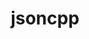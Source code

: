 ---
title: "jsoncpp"
layout: cache
categories: [package, develop]
meta: {"compilers": ["gcc@11.1.0", "gcc@11.4.0", "msvc@19.39.33523"], "num_specs": 27, "num_specs_by_stack": {"data-vis-sdk": 10, "e4s": 14, "e4s-rocm-external": 7, "root": 27, "windows-vis": 3}, "oss": ["ubuntu20.04", "ubuntu22.04", "windows10.0.20348"], "platforms": ["linux", "windows"], "stacks": ["data-vis-sdk", "e4s", "e4s-rocm-external", "root", "windows-vis"], "targets": ["x86_64", "x86_64_v3"], "versions": ["1.9.6"]}
spec_details: [{"compiler": "gcc@11.1.0", "hash": "2jqodhy74qceyyibpw63qiqibbaq6wwj", "os": "ubuntu20.04", "platform": "linux", "size": "-", "stacks": ["data-vis-sdk", "root"], "target": "x86_64_v3", "variants": ["build_system=meson", "buildtype=release", "default_library:=shared", "~strip"], "versions": ["1.9.6"]}, {"compiler": "gcc@11.4.0", "hash": "5uvufawn7nto4enuwouqlpsl4zw2meii", "os": "ubuntu22.04", "platform": "linux", "size": "-", "stacks": ["e4s", "root"], "target": "x86_64_v3", "variants": ["build_system=cmake", "build_type=Release", "generator=make", "~ipo"], "versions": ["1.9.6"]}, {"compiler": "gcc@11.4.0", "hash": "5wlxsmcpvjxjvz4ooxhk2uda2ymbpbi3", "os": "ubuntu22.04", "platform": "linux", "size": "-", "stacks": ["e4s", "e4s-rocm-external", "root"], "target": "x86_64_v3", "variants": ["build_system=cmake", "build_type=Release", "generator=make", "~ipo"], "versions": ["1.9.6"]}, {"compiler": "gcc@11.4.0", "hash": "6kwfaqj77ttaqyprdg64ssfmhcfnp376", "os": "ubuntu22.04", "platform": "linux", "size": "-", "stacks": ["e4s", "e4s-rocm-external", "root"], "target": "x86_64_v3", "variants": ["build_system=cmake", "build_type=Release", "generator=make", "~ipo"], "versions": ["1.9.6"]}, {"compiler": "gcc@11.1.0", "hash": "6wkdt5kkbif4tzrnkquvkdlnmubrjujv", "os": "ubuntu20.04", "platform": "linux", "size": "-", "stacks": ["data-vis-sdk", "root"], "target": "x86_64_v3", "variants": ["build_system=meson", "buildtype=release", "default_library:=shared", "~strip"], "versions": ["1.9.6"]}, {"compiler": "gcc@11.4.0", "hash": "6ygdsyxkhwolrscecgny3x2wegc6sbat", "os": "ubuntu22.04", "platform": "linux", "size": "-", "stacks": ["e4s", "root"], "target": "x86_64_v3", "variants": ["build_system=cmake", "build_type=Release", "generator=make", "~ipo"], "versions": ["1.9.6"]}, {"compiler": "msvc@19.39.33523", "hash": "726peyiea7vbezjc5jn6kxlaimd6kiiv", "os": "windows10.0.20348", "platform": "windows", "size": "-", "stacks": ["root", "windows-vis"], "target": "x86_64", "variants": ["build_system=cmake", "build_type=Release", "generator=ninja", "~ipo"], "versions": ["1.9.6"]}, {"compiler": "msvc@19.39.33523", "hash": "a42jgxnojhwkz6wnhyytfpmtdmy6xm3z", "os": "windows10.0.20348", "platform": "windows", "size": "-", "stacks": ["root", "windows-vis"], "target": "x86_64", "variants": ["build_system=cmake", "build_type=Release", "generator=ninja", "~ipo"], "versions": ["1.9.6"]}, {"compiler": "gcc@11.4.0", "hash": "big3g5ymxr5gdbwhwihz32bnw3jrust5", "os": "ubuntu22.04", "platform": "linux", "size": "-", "stacks": ["e4s", "root"], "target": "x86_64_v3", "variants": ["build_system=cmake", "build_type=Release", "generator=make", "~ipo"], "versions": ["1.9.6"]}, {"compiler": "gcc@11.4.0", "hash": "bpv2gvcekxikqab4jwov7jftsots6mcl", "os": "ubuntu22.04", "platform": "linux", "size": "-", "stacks": ["e4s", "root"], "target": "x86_64_v3", "variants": ["build_system=cmake", "build_type=Release", "generator=make", "~ipo"], "versions": ["1.9.6"]}, {"compiler": "gcc@11.1.0", "hash": "d4gv3puru4oxcixv4czqqgx5tihlirbg", "os": "ubuntu20.04", "platform": "linux", "size": "-", "stacks": ["data-vis-sdk", "root"], "target": "x86_64_v3", "variants": ["build_system=meson", "buildtype=release", "default_library:=shared", "~strip"], "versions": ["1.9.6"]}, {"compiler": "gcc@11.4.0", "hash": "kdl3veqjfohplpj4yrrkrwwo3atjvztg", "os": "ubuntu22.04", "platform": "linux", "size": "-", "stacks": ["e4s", "e4s-rocm-external", "root"], "target": "x86_64_v3", "variants": ["build_system=cmake", "build_type=Release", "generator=make", "~ipo"], "versions": ["1.9.6"]}, {"compiler": "gcc@11.1.0", "hash": "kkdigyo7tpgs4ht3kb2r4qdv42ki4vrg", "os": "ubuntu20.04", "platform": "linux", "size": "-", "stacks": ["data-vis-sdk", "root"], "target": "x86_64_v3", "variants": ["build_system=meson", "buildtype=release", "default_library:=shared", "~strip"], "versions": ["1.9.6"]}, {"compiler": "gcc@11.4.0", "hash": "kklcid4are2djzuq6opgbxgkbsveowle", "os": "ubuntu22.04", "platform": "linux", "size": "-", "stacks": ["e4s", "e4s-rocm-external", "root"], "target": "x86_64_v3", "variants": ["build_system=cmake", "build_type=Release", "generator=make", "~ipo"], "versions": ["1.9.6"]}, {"compiler": "gcc@11.1.0", "hash": "mnh3cwbwqfua265wxuoj33igkez3b3l7", "os": "ubuntu20.04", "platform": "linux", "size": "-", "stacks": ["data-vis-sdk", "root"], "target": "x86_64_v3", "variants": ["build_system=meson", "buildtype=release", "default_library:=shared", "~strip"], "versions": ["1.9.6"]}, {"compiler": "gcc@11.1.0", "hash": "nan4mrismfh4rlq4lifh27ckpuxfe2fn", "os": "ubuntu20.04", "platform": "linux", "size": "-", "stacks": ["data-vis-sdk", "root"], "target": "x86_64_v3", "variants": ["build_system=meson", "buildtype=release", "default_library:=shared", "~strip"], "versions": ["1.9.6"]}, {"compiler": "gcc@11.1.0", "hash": "nnoezs4krguvhslayzszbxmomw67l5ao", "os": "ubuntu20.04", "platform": "linux", "size": "-", "stacks": ["data-vis-sdk", "root"], "target": "x86_64_v3", "variants": ["build_system=meson", "buildtype=release", "default_library:=shared", "~strip"], "versions": ["1.9.6"]}, {"compiler": "gcc@11.4.0", "hash": "phrrj4lnxl72mbftrbpfpd6fmhp7tw4l", "os": "ubuntu22.04", "platform": "linux", "size": "-", "stacks": ["e4s", "root"], "target": "x86_64_v3", "variants": ["build_system=cmake", "build_type=Release", "generator=make", "~ipo"], "versions": ["1.9.6"]}, {"compiler": "gcc@11.1.0", "hash": "pmirkopgdz3p2livzxd6wkqa57jubamd", "os": "ubuntu20.04", "platform": "linux", "size": "-", "stacks": ["data-vis-sdk", "root"], "target": "x86_64_v3", "variants": ["build_system=meson", "buildtype=release", "default_library:=shared", "~strip"], "versions": ["1.9.6"]}, {"compiler": "gcc@11.1.0", "hash": "r6uuvwgasxlvx3o5v4icggxhpa2hqics", "os": "ubuntu20.04", "platform": "linux", "size": "-", "stacks": ["data-vis-sdk", "root"], "target": "x86_64_v3", "variants": ["build_system=meson", "buildtype=release", "default_library:=shared", "~strip"], "versions": ["1.9.6"]}, {"compiler": "gcc@11.4.0", "hash": "ryhvcw425xaqsf65qbujcq24zg7vbph5", "os": "ubuntu22.04", "platform": "linux", "size": "-", "stacks": ["e4s", "root"], "target": "x86_64_v3", "variants": ["build_system=cmake", "build_type=Release", "generator=make", "~ipo"], "versions": ["1.9.6"]}, {"compiler": "gcc@11.4.0", "hash": "tlzjg6puxldjwgodk3y4uk5hoeneji2s", "os": "ubuntu22.04", "platform": "linux", "size": "-", "stacks": ["e4s", "e4s-rocm-external", "root"], "target": "x86_64_v3", "variants": ["build_system=cmake", "build_type=Release", "generator=make", "~ipo"], "versions": ["1.9.6"]}, {"compiler": "gcc@11.1.0", "hash": "vfdc62xddndizdsnkjnknwlamwopwval", "os": "ubuntu20.04", "platform": "linux", "size": "-", "stacks": ["data-vis-sdk", "root"], "target": "x86_64_v3", "variants": ["build_system=meson", "buildtype=release", "default_library:=shared", "~strip"], "versions": ["1.9.6"]}, {"compiler": "msvc@19.39.33523", "hash": "vrfquqynnto7epsh3cw3vfejgzuis2en", "os": "windows10.0.20348", "platform": "windows", "size": "-", "stacks": ["root", "windows-vis"], "target": "x86_64", "variants": ["build_system=cmake", "build_type=Release", "generator=ninja", "~ipo"], "versions": ["1.9.6"]}, {"compiler": "gcc@11.4.0", "hash": "w2dstvzh274cx2zj3bhqsddvcnk7iagk", "os": "ubuntu22.04", "platform": "linux", "size": "-", "stacks": ["e4s", "root"], "target": "x86_64_v3", "variants": ["build_system=cmake", "build_type=Release", "generator=make", "~ipo"], "versions": ["1.9.6"]}, {"compiler": "gcc@11.4.0", "hash": "xdr2iogx7s5c7k3lt72fa4rxhzvdyx7p", "os": "ubuntu22.04", "platform": "linux", "size": "-", "stacks": ["e4s", "e4s-rocm-external", "root"], "target": "x86_64_v3", "variants": ["build_system=cmake", "build_type=Release", "generator=make", "~ipo"], "versions": ["1.9.6"]}, {"compiler": "gcc@11.4.0", "hash": "zxz3zyuahincgmr5olcddm3wgechxgwh", "os": "ubuntu22.04", "platform": "linux", "size": "-", "stacks": ["e4s", "e4s-rocm-external", "root"], "target": "x86_64_v3", "variants": ["build_system=cmake", "build_type=Release", "generator=make", "~ipo"], "versions": ["1.9.6"]}]
---
